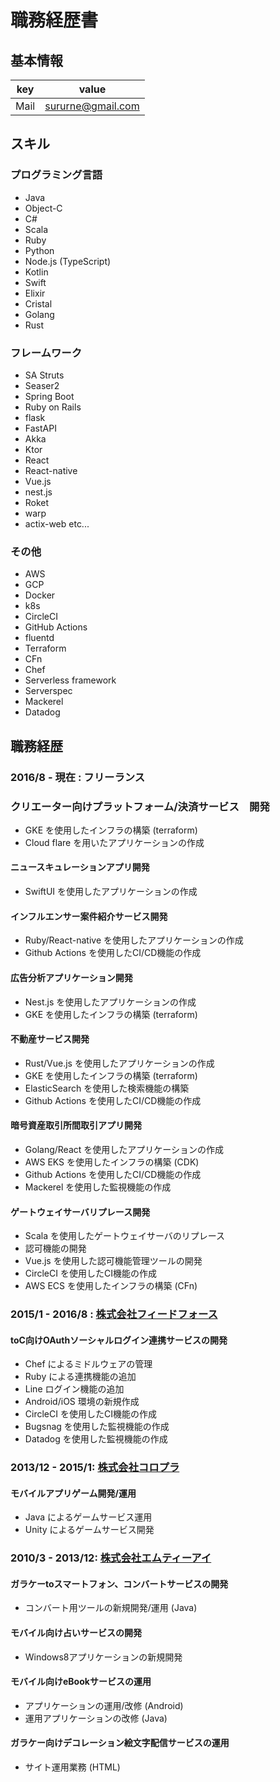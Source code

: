 # 職務経歴書

## 基本情報

| key         | value                                       |
| ----------- | ------------------------------------------- |
| Mail        | sururne@gmail.com                           |

## スキル

### プログラミング言語

- Java
- Object-C
- C#
- Scala
- Ruby
- Python
- Node.js (TypeScript)
- Kotlin
- Swift
- Elixir
- Cristal
- Golang
- Rust

### フレームワーク

- SA Struts
- Seaser2
- Spring Boot
- Ruby on Rails
- flask
- FastAPI
- Akka
- Ktor
- React
- React-native
- Vue.js
- nest.js
- Roket
- warp
- actix-web
etc...

### その他

- AWS
- GCP
- Docker
- k8s
- CircleCI
- GitHub Actions
- fluentd
- Terraform
- CFn
- Chef
- Serverless framework
- Serverspec
- Mackerel
- Datadog

## 職務経歴

### 2016/8 - 現在 : フリーランス

### クリエーター向けプラットフォーム/決済サービス　開発

- GKE を使用したインフラの構築 (terraform)
- Cloud flare を用いたアプリケーションの作成

#### ニュースキュレーションアプリ開発

- SwiftUI を使用したアプリケーションの作成

#### インフルエンサー案件紹介サービス開発

- Ruby/React-native を使用したアプリケーションの作成
- Github Actions を使用したCI/CD機能の作成

#### 広告分析アプリケーション開発

- Nest.js を使用したアプリケーションの作成
- GKE を使用したインフラの構築 (terraform)

#### 不動産サービス開発

- Rust/Vue.js を使用したアプリケーションの作成
- GKE を使用したインフラの構築 (terraform)
- ElasticSearch を使用した検索機能の構築
- Github Actions を使用したCI/CD機能の作成

#### 暗号資産取引所間取引アプリ開発

- Golang/React を使用したアプリケーションの作成
- AWS EKS を使用したインフラの構築 (CDK)
- Github Actions を使用したCI/CD機能の作成
- Mackerel を使用した監視機能の作成

#### ゲートウェイサーバリプレース開発

- Scala を使用したゲートウェイサーバのリプレース
- 認可機能の開発
- Vue.js を使用した認可機能管理ツールの開発
- CircleCI を使用したCI機能の作成
- AWS ECS を使用したインフラの構築 (CFn)

### 2015/1 - 2016/8 : [株式会社フィードフォース](https://www.feedforce.jp/)

#### toC向けOAuthソーシャルログイン連携サービスの開発

- Chef によるミドルウェアの管理
- Ruby による連携機能の追加
- Line ログイン機能の追加
- Android/iOS 環境の新規作成
- CircleCI を使用したCI機能の作成
- Bugsnag を使用した監視機能の作成
- Datadog を使用した監視機能の作成

### 2013/12 - 2015/1: [株式会社コロプラ](https://www.colopl.co.jp/)

#### モバイルアプリゲーム開発/運用

- Java によるゲームサービス運用
- Unity によるゲームサービス開発

### 2010/3 - 2013/12: [株式会社エムティーアイ](https://www.mti.co.jp)

#### ガラケーtoスマートフォン、コンバートサービスの開発

- コンバート用ツールの新規開発/運用 (Java)

#### モバイル向け占いサービスの開発

- Windows8アプリケーションの新規開発

#### モバイル向けeBookサービスの運用

- アプリケーションの運用/改修 (Android)
- 運用アプリケーションの改修 (Java)

#### ガラケー向けデコレーション絵文字配信サービスの運用

- サイト運用業務 (HTML)
